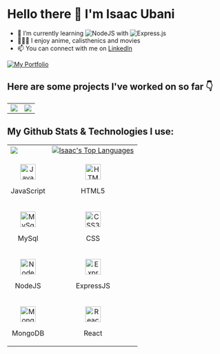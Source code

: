 # Hello there 👋 I'm **Isaac Ubani**

- 🌱 I’m currently learning ![NodeJS](https://img.shields.io/badge/node.js-6DA55F?style=for-the-badge&logo=node.js&logoColor=white) with ![Express.js](https://img.shields.io/badge/express.js-%23404d59.svg?style=for-the-badge&logo=express&logoColor=%2361DAFB) 
- 🧘🏻‍♀️ I enjoy anime, calisthenics and movies
- 📫 You can connect with me on [LinkedIn](https://www.linkedin.com/in/isaac-ubani/)

 <a href="https://iceu.netlify.app/">
        <img src="https://img.shields.io/badge/My-Portfolio-9cf" alt="My Portfolio"/></a>

## Here are some projects I've worked on so far  👇
<table>
  <tr>
    <td>
      <a href="https://github.com/ubaniIsaac/chat-app"><img src="https://github-readme-stats.vercel.app/api/pin/?username=ubaniIsaac&repo=chat-app" /></a>
    </td>
    <td>
      <a href="https://github.com/ubaniIsaac/Todo-app"><img src="https://github-readme-stats.vercel.app/api/pin/?username=ubaniIsaac&repo=todo-app" /></a>
    </td>
  </tr>
</table>

## My Github Stats & Technologies I use:
<table>
<!--   <tr> -->
<!--     <td>
      <a href="https://github.com/ubaniIsaac"><img alt="Isaac's Github Stats" src="https://github-readme-stats.vercel.app/api?username=ubaniIsaac&show_icons=true&count_private=true&theme=react&hide_border=true&bg_color=1d2a3a" /></a>
    </td> -->
    <td>
      <a href="http://www.github.com/ubaniIsaac"><img src="https://github-readme-streak-stats.herokuapp.com/?user=ubaniIsaac&stroke=ffffff&background=1d2a3a&ring=5BCDEC&fire=5BCDEC&currStreakNum=ffffff&currStreakLabel=5BCDEC&sideNums=ffffff&sideLabels=ffffff&dates=ffffff&hide_border=true" /></a>
    </td>
    <td>
      <a href="https://github.com/ubaniIsaac"><img alt="Isaac's Top Languages" src="https://github-readme-stats.vercel.app/api/top-langs/?username=ubaniIsaac&langs_count=8&count_private=true&layout=compact&theme=react&hide_border=true&bg_color=1d2a3a"/></a>
    </td>
  <tr>
    <td>
      <p align="center">
        <a href="https://developer.mozilla.org/en-US/docs/Web/JavaScript" target="_blank" rel="noreferrer">
          <img src="https://raw.githubusercontent.com/danielcranney/readme-generator/main/public/icons/skills/javascript-colored.svg" width="36" height="36" alt="JavaScript" />
        </a>
        <p align="center">JavaScript</p>
      </p>
    </td>
    <td>
      <p align="center">
        <a href="https://developer.mozilla.org/en-US/docs/Glossary/HTML5" target="_blank" rel="noreferrer">
          <img src="https://raw.githubusercontent.com/danielcranney/readme-generator/main/public/icons/skills/html5-colored.svg" width="36" height="36" alt="HTML5" />
        </a>
        <p align="center">HTML5</p>
      </p>
    </td>
  </tr>
  <tr>
    <td>            
      <p align="center">
        <a href="https://mysql.org/docs" target="_blank" rel="noreferrer">
          <img src="https://raw.githubusercontent.com/danielcranney/readme-generator/main/public/icons/skills/mysql-colored.svg" width="36" height="36" alt="MySql" />
      </a>
        <p align="center">MySql</p>
      </p>
    </td>
    <td>
      <p align="center">
        <a href="https://www.w3.org/TR/CSS/#css" target="_blank" rel="noreferrer">
          <img src="https://raw.githubusercontent.com/danielcranney/readme-generator/main/public/icons/skills/css3-colored.svg" width="36" height="36" alt="CSS3" />
      </a>
        <p align="center">CSS</p>
      </p>
    </td>
  </tr>
  <tr>
    <td>            
      <p align="center">
        <a href="https://nodejs.org/en/" target="_blank" rel="noreferrer">
        <img src="https://raw.githubusercontent.com/danielcranney/readme-generator/main/public/icons/skills/nodejs-colored.svg" width="36" height="36" alt="NodeJS" />
      </a>
        <p align="center">NodeJS</p>
      </p>
    </td>
    <td>           
      <p align="center">
        <a href="https://expressjs.com/" target="_blank" rel="noreferrer">
          <img src="https://raw.githubusercontent.com/danielcranney/readme-generator/main/public/icons/skills/express-colored.svg" width="36" height="36" alt="Express" />
        </a>
        <p align="center">ExpressJS</p>
      </p>
    </td>
  </tr>
  <tr>
    <td>             
      <p align="center">
        <a href="https://www.mongodb.com/" target="_blank" rel="noreferrer">
          <img src="https://raw.githubusercontent.com/danielcranney/readme-generator/main/public/icons/skills/mongodb-colored.svg" width="36" height="36" alt="MongoDB" />
        </a>
        <p align="center">MongoDB</p>
      </p>
    </td>
    <td>
      <p align="center">
        <a href="https://reactjs.org/" target="_blank" rel="noreferrer">
          <img src="https://raw.githubusercontent.com/danielcranney/readme-generator/main/public/icons/skills/react-colored.svg" width="36" height="36" alt="React" />
        </a>
        <p align="center">React</p>
      </p>
    </td>
  </tr>
</table>
